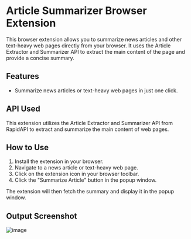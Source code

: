 # Article Summarizer Browser Extension

This browser extension allows you to summarize news articles and other text-heavy web pages directly from your browser. It uses the Article Extractor and Summarizer API to extract the main content of the page and provide a concise summary.

## Features

- Summarize news articles or text-heavy web pages in just one click.

## API Used

This extension utilizes the Article Extractor and Summarizer API from RapidAPI to extract and summarize the main content of web pages.

## How to Use

1. Install the extension in your browser.
2. Navigate to a news article or text-heavy web page.
3. Click on the extension icon in your browser toolbar.
4. Click the "Summarize Article" button in the popup window.

The extension will then fetch the summary and display it in the popup window.

## Output Screenshot

![image](https://github.com/parththakkar1818/article_Summarizer/assets/121672669/5fec1901-3273-4fd7-8ede-9574e8be853a)
